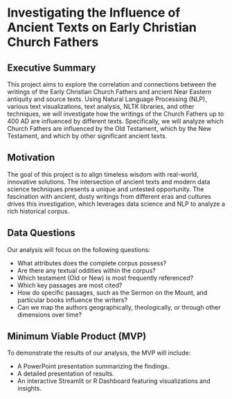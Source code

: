 # Investigating the Influence of Ancient Texts on Early Christian Church Fathers

## Executive Summary

This project aims to explore the correlation and connections between the writings of the Early Christian Church Fathers and ancient Near Eastern antiquity and source texts. Using Natural Language Processing (NLP), various text visualizations, text analysis, NLTK libraries, and other techniques, we will investigate how the writings of the Church Fathers up to 400 AD are influenced by different texts. Specifically, we will analyze which Church Fathers are influenced by the Old Testament, which by the New Testament, and which by other significant ancient texts.

## Motivation

The goal of this project is to align timeless wisdom with real-world, innovative solutions. The intersection of ancient texts and modern data science techniques presents a unique and untested opportunity. The fascination with ancient, dusty writings from different eras and cultures drives this investigation, which leverages data science and NLP to analyze a rich historical corpus.

## Data Questions

Our analysis will focus on the following questions:

- What attributes does the complete corpus possess?
- Are there any textual oddities within the corpus?
- Which testament (Old or New) is most frequently referenced?
- Which key passages are most cited?
- How do specific passages, such as the Sermon on the Mount, and particular books influence the writers?
- Can we map the authors geographically, theologically, or through other dimensions over time?

## Minimum Viable Product (MVP)

To demonstrate the results of our analysis, the MVP will include:

- A PowerPoint presentation summarizing the findings.
- A detailed presentation of results.
- An interactive Streamlit or R Dashboard featuring visualizations and insights.
